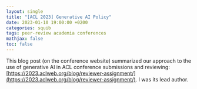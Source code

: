 ```yaml
---
layout: single
title: "[ACL 2023] Generative AI Policy"
date: 2023-01-10 19:00:00 +0200
categories: squib
tags: peer-review academia conferences  
mathjax: false
toc: false
---
```


This blog post (on the conference website) summarized our approach to the use of generative AI in ACL conference submissions and reviewing: [https://2023.aclweb.org/blog/reviewer-assignment/](https://2023.aclweb.org/blog/reviewer-assignment/).
I was its lead author.